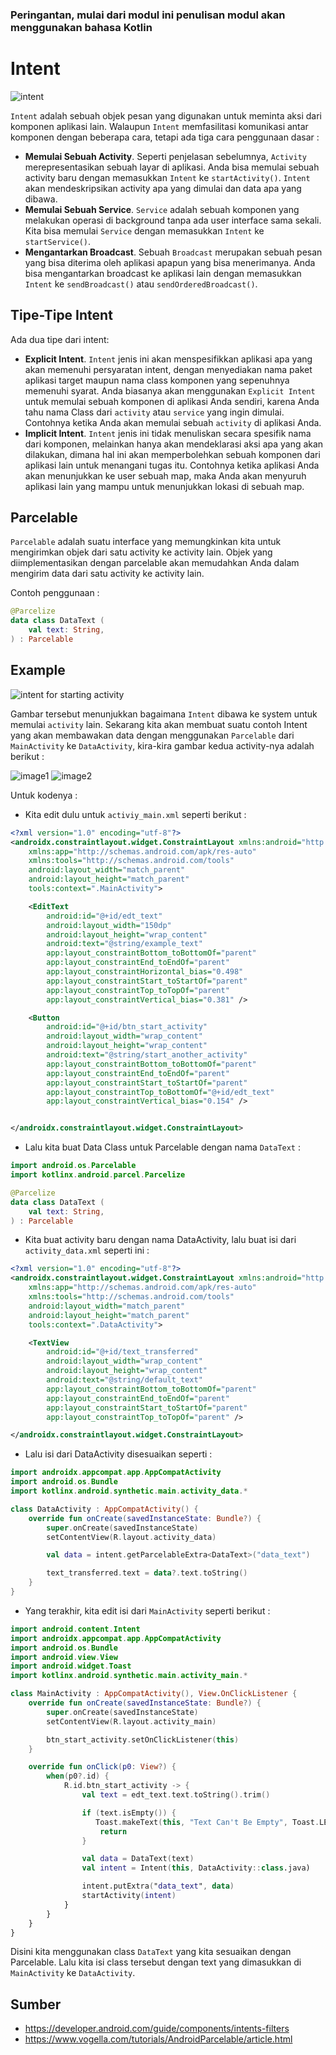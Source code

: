 ### Peringantan, mulai dari modul ini penulisan modul akan menggunakan bahasa Kotlin

# Intent

![intent](img/1.png)

`Intent` adalah sebuah objek pesan yang digunakan untuk meminta aksi dari komponen aplikasi lain. Walaupun `Intent` memfasilitasi komunikasi antar komponen dengan beberapa cara, tetapi ada tiga cara penggunaan dasar :

- **Memulai Sebuah Activity**. Seperti penjelasan sebelumnya, `Activity` merepresentasikan sebuah layar di aplikasi. Anda bisa memulai sebuah activity baru dengan memasukkan `Intent`  ke `startActivity()`. `Intent` akan mendeskripsikan activity apa yang dimulai dan data apa yang dibawa.
- **Memulai Sebuah Service**. `Service` adalah sebuah komponen yang melakukan operasi di background tanpa ada user interface sama sekali. Kita bisa memulai `Service` dengan memasukkan `Intent` ke `startService()`.
- **Mengantarkan Broadcast**. Sebuah `Broadcast` merupakan sebuah pesan yang bisa diterima oleh aplikasi apapun yang bisa menerimanya. Anda bisa mengantarkan broadcast ke aplikasi lain dengan memasukkan `Intent` ke `sendBroadcast()` atau `sendOrderedBroadcast()`.

## Tipe-Tipe Intent

Ada dua tipe dari intent:

- **Explicit Intent**. `Intent` jenis ini akan menspesifikkan aplikasi apa yang akan memenuhi persyaratan intent, dengan menyediakan nama paket aplikasi target maupun nama class komponen yang sepenuhnya memenuhi syarat. Anda biasanya akan menggunakan `Explicit Intent` untuk memulai sebuah komponen di aplikasi Anda sendiri, karena Anda tahu nama Class dari `activity` atau `service` yang ingin dimulai. Contohnya ketika Anda akan memulai sebuah `activity` di aplikasi Anda.
- **Implicit Intent**. `Intent` jenis ini tidak menuliskan secara spesifik nama dari komponen, melainkan hanya akan mendeklarasi aksi apa yang akan dilakukan, dimana hal ini akan memperbolehkan sebuah komponen dari aplikasi lain untuk menangani tugas itu. Contohnya ketika aplikasi Anda akan menunjukkan ke user sebuah map, maka Anda akan menyuruh aplikasi lain yang mampu untuk menunjukkan lokasi di sebuah map.

## Parcelable

`Parcelable` adalah suatu interface yang memungkinkan kita untuk mengirimkan objek dari satu activity ke activity lain. Objek yang diimplementasikan dengan parcelable akan memudahkan Anda dalam mengirim data dari satu activity ke activity lain.

Contoh penggunaan :

```kotlin
@Parcelize
data class DataText (
    val text: String,
) : Parcelable
```

## Example

![intent for starting activity](img/2.png)

Gambar tersebut menunjukkan bagaimana `Intent` dibawa ke system untuk memulai `activity` lain. Sekarang kita akan membuat suatu contoh Intent yang akan membawakan data dengan menggunakan `Parcelable` dari `MainActivity` ke `DataActivity`, kira-kira gambar kedua activity-nya adalah berikut :

![image1](img/3.jpg)
![image2](img/4.jpg)

Untuk kodenya : 
- Kita edit dulu untuk `activiy_main.xml` seperti berikut :
```xml
<?xml version="1.0" encoding="utf-8"?>
<androidx.constraintlayout.widget.ConstraintLayout xmlns:android="http://schemas.android.com/apk/res/android"
    xmlns:app="http://schemas.android.com/apk/res-auto"
    xmlns:tools="http://schemas.android.com/tools"
    android:layout_width="match_parent"
    android:layout_height="match_parent"
    tools:context=".MainActivity">

    <EditText
        android:id="@+id/edt_text"
        android:layout_width="150dp"
        android:layout_height="wrap_content"
        android:text="@string/example_text"
        app:layout_constraintBottom_toBottomOf="parent"
        app:layout_constraintEnd_toEndOf="parent"
        app:layout_constraintHorizontal_bias="0.498"
        app:layout_constraintStart_toStartOf="parent"
        app:layout_constraintTop_toTopOf="parent"
        app:layout_constraintVertical_bias="0.381" />

    <Button
        android:id="@+id/btn_start_activity"
        android:layout_width="wrap_content"
        android:layout_height="wrap_content"
        android:text="@string/start_another_activity"
        app:layout_constraintBottom_toBottomOf="parent"
        app:layout_constraintEnd_toEndOf="parent"
        app:layout_constraintStart_toStartOf="parent"
        app:layout_constraintTop_toBottomOf="@+id/edt_text"
        app:layout_constraintVertical_bias="0.154" />


</androidx.constraintlayout.widget.ConstraintLayout>
```

- Lalu kita buat Data Class untuk Parcelable dengan nama `DataText` :
```kotlin
import android.os.Parcelable
import kotlinx.android.parcel.Parcelize

@Parcelize
data class DataText (
    val text: String,
) : Parcelable
```

- Kita buat activity baru dengan nama DataActivity, lalu buat isi dari `activity_data.xml` seperti ini :
```xml
<?xml version="1.0" encoding="utf-8"?>
<androidx.constraintlayout.widget.ConstraintLayout xmlns:android="http://schemas.android.com/apk/res/android"
    xmlns:app="http://schemas.android.com/apk/res-auto"
    xmlns:tools="http://schemas.android.com/tools"
    android:layout_width="match_parent"
    android:layout_height="match_parent"
    tools:context=".DataActivity">

    <TextView
        android:id="@+id/text_transferred"
        android:layout_width="wrap_content"
        android:layout_height="wrap_content"
        android:text="@string/default_text"
        app:layout_constraintBottom_toBottomOf="parent"
        app:layout_constraintEnd_toEndOf="parent"
        app:layout_constraintStart_toStartOf="parent"
        app:layout_constraintTop_toTopOf="parent" />

</androidx.constraintlayout.widget.ConstraintLayout>
```

- Lalu isi dari DataActivity disesuaikan seperti :
```kotlin
import androidx.appcompat.app.AppCompatActivity
import android.os.Bundle
import kotlinx.android.synthetic.main.activity_data.*

class DataActivity : AppCompatActivity() {
    override fun onCreate(savedInstanceState: Bundle?) {
        super.onCreate(savedInstanceState)
        setContentView(R.layout.activity_data)

        val data = intent.getParcelableExtra<DataText>("data_text")

        text_transferred.text = data?.text.toString()
    }
}
```

- Yang terakhir, kita edit isi dari `MainActivity` seperti berikut :
```kotlin
import android.content.Intent
import androidx.appcompat.app.AppCompatActivity
import android.os.Bundle
import android.view.View
import android.widget.Toast
import kotlinx.android.synthetic.main.activity_main.*

class MainActivity : AppCompatActivity(), View.OnClickListener {
    override fun onCreate(savedInstanceState: Bundle?) {
        super.onCreate(savedInstanceState)
        setContentView(R.layout.activity_main)

        btn_start_activity.setOnClickListener(this)
    }

    override fun onClick(p0: View?) {
        when(p0?.id) {
            R.id.btn_start_activity -> {
                val text = edt_text.text.toString().trim()

                if (text.isEmpty()) {
                   Toast.makeText(this, "Text Can't Be Empty", Toast.LENGTH_SHORT).show()
                    return
                }

                val data = DataText(text)
                val intent = Intent(this, DataActivity::class.java)

                intent.putExtra("data_text", data)
                startActivity(intent)
            }
        }
    }
}
```

Disini kita menggunakan class `DataText` yang kita sesuaikan dengan Parcelable. Lalu kita isi class tersebut dengan text yang dimasukkan di `MainActivity` ke `DataActivity`.

## Sumber
- https://developer.android.com/guide/components/intents-filters
- https://www.vogella.com/tutorials/AndroidParcelable/article.html